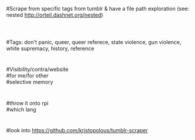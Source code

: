 #Scrape from specific tags from tumblr & have a file path exploration (see: nested http://orteil.dashnet.org/nested)
#
<br> #Tags: don't panic, queer, queer referece, state violence, gun violence, white supremacy,  history, reference
#
#Visibility/contra/website
<br> #for me/for other
<br> #selective memory
#
#throw it onto rpi
<br> #which lang
#
#look into https://github.com/kristopolous/tumblr-scraper
